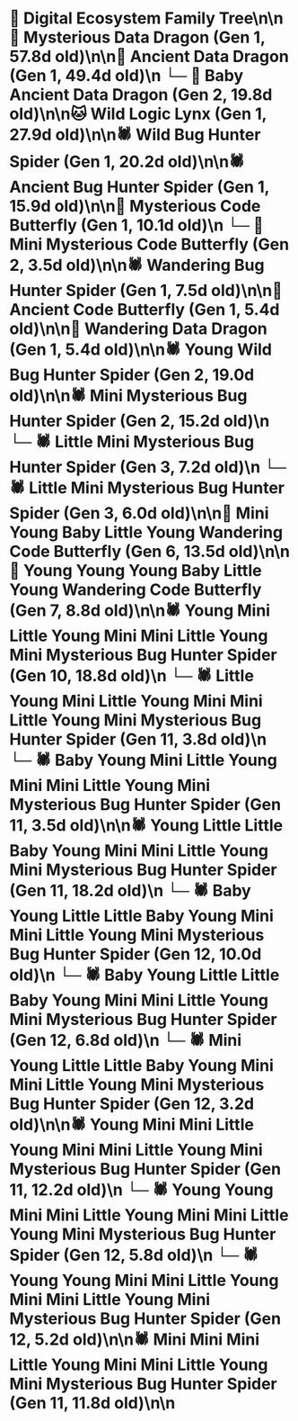 # 🌳 Digital Ecosystem Family Tree\n\n🐉 Mysterious Data Dragon (Gen 1, 57.8d old)\n\n🐉 Ancient Data Dragon (Gen 1, 49.4d old)\n  └─ 🐉 Baby Ancient Data Dragon (Gen 2, 19.8d old)\n\n🐱 Wild Logic Lynx (Gen 1, 27.9d old)\n\n🕷️ Wild Bug Hunter Spider (Gen 1, 20.2d old)\n\n🕷️ Ancient Bug Hunter Spider (Gen 1, 15.9d old)\n\n🦋 Mysterious Code Butterfly (Gen 1, 10.1d old)\n  └─ 🦋 Mini Mysterious Code Butterfly (Gen 2, 3.5d old)\n\n🕷️ Wandering Bug Hunter Spider (Gen 1, 7.5d old)\n\n🦋 Ancient Code Butterfly (Gen 1, 5.4d old)\n\n🐉 Wandering Data Dragon (Gen 1, 5.4d old)\n\n🕷️ Young Wild Bug Hunter Spider (Gen 2, 19.0d old)\n\n🕷️ Mini Mysterious Bug Hunter Spider (Gen 2, 15.2d old)\n  └─ 🕷️ Little Mini Mysterious Bug Hunter Spider (Gen 3, 7.2d old)\n  └─ 🕷️ Little Mini Mysterious Bug Hunter Spider (Gen 3, 6.0d old)\n\n🦋 Mini Young Baby Little Young Wandering Code Butterfly (Gen 6, 13.5d old)\n\n🦋 Young Young Young Baby Little Young Wandering Code Butterfly (Gen 7, 8.8d old)\n\n🕷️ Young Mini Little Young Mini Mini Little Young Mini Mysterious Bug Hunter Spider (Gen 10, 18.8d old)\n  └─ 🕷️ Little Young Mini Little Young Mini Mini Little Young Mini Mysterious Bug Hunter Spider (Gen 11, 3.8d old)\n  └─ 🕷️ Baby Young Mini Little Young Mini Mini Little Young Mini Mysterious Bug Hunter Spider (Gen 11, 3.5d old)\n\n🕷️ Young Little Little Baby Young Mini Mini Little Young Mini Mysterious Bug Hunter Spider (Gen 11, 18.2d old)\n  └─ 🕷️ Baby Young Little Little Baby Young Mini Mini Little Young Mini Mysterious Bug Hunter Spider (Gen 12, 10.0d old)\n  └─ 🕷️ Baby Young Little Little Baby Young Mini Mini Little Young Mini Mysterious Bug Hunter Spider (Gen 12, 6.8d old)\n  └─ 🕷️ Mini Young Little Little Baby Young Mini Mini Little Young Mini Mysterious Bug Hunter Spider (Gen 12, 3.2d old)\n\n🕷️ Young Mini Mini Little Young Mini Mini Little Young Mini Mysterious Bug Hunter Spider (Gen 11, 12.2d old)\n  └─ 🕷️ Young Young Mini Mini Little Young Mini Mini Little Young Mini Mysterious Bug Hunter Spider (Gen 12, 5.8d old)\n  └─ 🕷️ Young Young Mini Mini Little Young Mini Mini Little Young Mini Mysterious Bug Hunter Spider (Gen 12, 5.2d old)\n\n🕷️ Mini Mini Mini Little Young Mini Mini Little Young Mini Mysterious Bug Hunter Spider (Gen 11, 11.8d old)\n\n